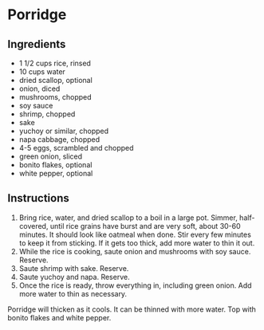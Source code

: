 # Porridge

## Ingredients

- 1 1/2 cups rice, rinsed
- 10 cups water
- dried scallop, optional
- onion, diced
- mushrooms, chopped
- soy sauce
- shrimp, chopped
- sake
- yuchoy or similar, chopped
- napa cabbage, chopped
- 4-5 eggs, scrambled and chopped
- green onion, sliced
- bonito flakes, optional
- white pepper, optional

## Instructions

1. Bring rice, water, and dried scallop to a boil in a large pot. Simmer, half-covered, until rice grains have burst and are very soft, about 30-60 minutes. It should look like oatmeal when done. Stir every few minutes to keep it from sticking. If it gets too thick, add more water to thin it out.
2. While the rice is cooking, saute onion and mushrooms with soy sauce. Reserve.
3. Saute shrimp with sake. Reserve.
4. Saute yuchoy and napa. Reserve.
5. Once the rice is ready, throw everything in, including green onion. Add more water to thin as necessary.

Porridge will thicken as it cools. It can be thinned with more water. Top with bonito flakes and white pepper.
